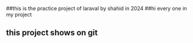 ##this is the practice project of laraval by shahid in 2024 
##hi every one in my project 
## this project shows on git